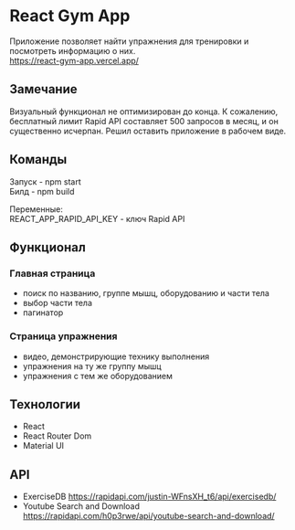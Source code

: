 # React Gym App

Приложение позволяет найти упражнения для тренировки и посмотреть информацию о них.  
https://react-gym-app.vercel.app/

## Замечание
Визуальный функционал не оптимизирован до конца. К сожалению, бесплатный лимит Rapid API составляет 500 запросов в месяц, и он существенно исчерпан. Решил оставить приложение в рабочем виде. 

## Команды

Запуск - npm start  
Билд - npm build

Переменные:  
REACT_APP_RAPID_API_KEY - ключ Rapid API

## Функционал

### Главная страница

- поиск по названию, группе мышц, оборудованию и части тела
- выбор части тела
- пагинатор

### Страница упражнения

- видео, демонстрирующие технику выполнения
- упражнения на ту же группу мышц
- упражнения с тем же оборудованием

## Технологии

- React
- React Router Dom
- Material UI

## API

- ExerciseDB https://rapidapi.com/justin-WFnsXH_t6/api/exercisedb/
- Youtube Search and Download https://rapidapi.com/h0p3rwe/api/youtube-search-and-download/
